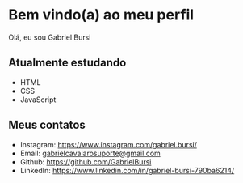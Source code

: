 # Bem vindo(a) ao meu perfil

Olá, eu sou Gabriel Bursi 

## Atualmente estudando 

- HTML
- CSS
- JavaScript

## Meus contatos

- Instagram: https://www.instagram.com/gabriel.bursi/
- Email: gabrielcavalarosuporte@gmail.com
- Github: https://github.com/GabrielBursi
- LinkedIn: https://www.linkedin.com/in/gabriel-bursi-790ba6214/
